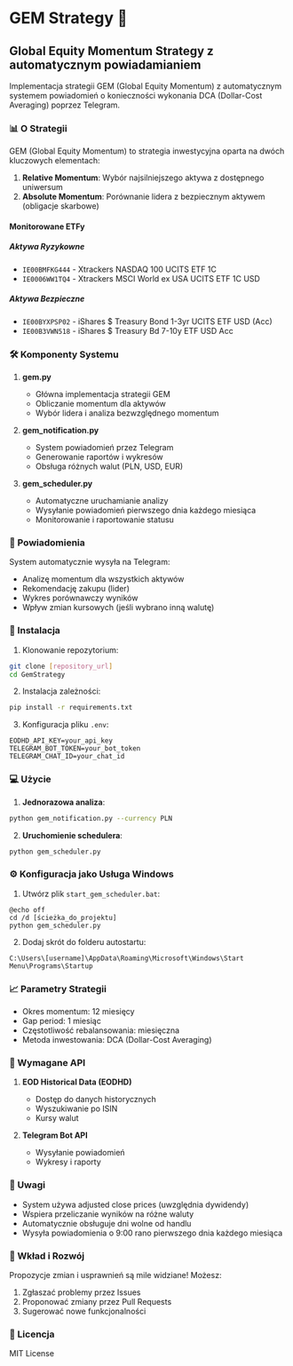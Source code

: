 # GEM Strategy 🤖

## Global Equity Momentum Strategy z automatycznym powiadamianiem

Implementacja strategii GEM (Global Equity Momentum) z automatycznym systemem powiadomień o konieczności wykonania DCA (Dollar-Cost Averaging) poprzez Telegram.

### 📊 O Strategii

GEM (Global Equity Momentum) to strategia inwestycyjna oparta na dwóch kluczowych elementach:
1. **Relative Momentum**: Wybór najsilniejszego aktywa z dostępnego uniwersum
2. **Absolute Momentum**: Porównanie lidera z bezpiecznym aktywem (obligacje skarbowe)

#### Monitorowane ETFy

##### Aktywa Ryzykowne
- `IE00BMFKG444` - Xtrackers NASDAQ 100 UCITS ETF 1C
- `IE0006WW1TQ4` - Xtrackers MSCI World ex USA UCITS ETF 1C USD

##### Aktywa Bezpieczne
- `IE00BYXPSP02` - iShares $ Treasury Bond 1-3yr UCITS ETF USD (Acc)
- `IE00B3VWN518` - iShares $ Treasury Bd 7-10y ETF USD Acc

### 🛠️ Komponenty Systemu

1. **gem.py**
   - Główna implementacja strategii GEM
   - Obliczanie momentum dla aktywów
   - Wybór lidera i analiza bezwzględnego momentum

2. **gem_notification.py**
   - System powiadomień przez Telegram
   - Generowanie raportów i wykresów
   - Obsługa różnych walut (PLN, USD, EUR)

3. **gem_scheduler.py**
   - Automatyczne uruchamianie analizy
   - Wysyłanie powiadomień pierwszego dnia każdego miesiąca
   - Monitorowanie i raportowanie statusu

### 📱 Powiadomienia

System automatycznie wysyła na Telegram:
- Analizę momentum dla wszystkich aktywów
- Rekomendację zakupu (lider)
- Wykres porównawczy wyników
- Wpływ zmian kursowych (jeśli wybrano inną walutę)

### 🚀 Instalacja

1. Klonowanie repozytorium:
```bash
git clone [repository_url]
cd GemStrategy
```

2. Instalacja zależności:
```bash
pip install -r requirements.txt
```

3. Konfiguracja pliku `.env`:
```env
EODHD_API_KEY=your_api_key
TELEGRAM_BOT_TOKEN=your_bot_token
TELEGRAM_CHAT_ID=your_chat_id
```

### 💻 Użycie

1. **Jednorazowa analiza**:
```bash
python gem_notification.py --currency PLN
```

2. **Uruchomienie schedulera**:
```bash
python gem_scheduler.py
```

### ⚙️ Konfiguracja jako Usługa Windows

1. Utwórz plik `start_gem_scheduler.bat`:
```batch
@echo off
cd /d [ścieżka_do_projektu]
python gem_scheduler.py
```

2. Dodaj skrót do folderu autostartu:
```
C:\Users\[username]\AppData\Roaming\Microsoft\Windows\Start Menu\Programs\Startup
```

### 📈 Parametry Strategii

- Okres momentum: 12 miesięcy
- Gap period: 1 miesiąc
- Częstotliwość rebalansowania: miesięczna
- Metoda inwestowania: DCA (Dollar-Cost Averaging)

### 🔑 Wymagane API

1. **EOD Historical Data (EODHD)**
   - Dostęp do danych historycznych
   - Wyszukiwanie po ISIN
   - Kursy walut

2. **Telegram Bot API**
   - Wysyłanie powiadomień
   - Wykresy i raporty

### 📝 Uwagi

- System używa adjusted close prices (uwzględnia dywidendy)
- Wspiera przeliczanie wyników na różne waluty
- Automatycznie obsługuje dni wolne od handlu
- Wysyła powiadomienia o 9:00 rano pierwszego dnia każdego miesiąca

### 🤝 Wkład i Rozwój

Propozycje zmian i usprawnień są mile widziane! Możesz:
1. Zgłaszać problemy przez Issues
2. Proponować zmiany przez Pull Requests
3. Sugerować nowe funkcjonalności

### 📄 Licencja

MIT License